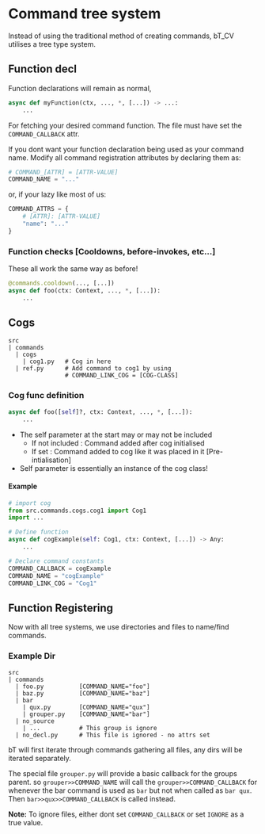 # Command tree system
Instead of using the traditional method of creating commands,
bT_CV utilises a tree type system.

## Function decl
Function declarations will remain as normal,
```py
async def myFunction(ctx, ..., *, [...]) -> ...:
    ...
```

For fetching your desired command function.
The file must have set the ``COMMAND_CALLBACK`` attr.

If you dont want your function declaration being used as your command name.
Modify all command registration attributes by declaring them as:
```py
# COMMAND_[ATTR] = [ATTR-VALUE]
COMMAND_NAME = "..."
```

or, if your lazy like most of us:
```py
COMMAND_ATTRS = {
    # [ATTR]: [ATTR-VALUE]
    "name": "..."
}
```

### Function checks [Cooldowns, before-invokes, etc...]
These all work the same way as before!

```py
@commands.cooldown(..., [...])
async def foo(ctx: Context, ..., *, [...]):
    ...
```

## Cogs
```
src
| commands
  | cogs
    | cog1.py   # Cog in here
  | ref.py      # Add command to cog1 by using
                # COMMAND_LINK_COG = [COG-CLASS]
```

### Cog func definition
```py
async def foo([self]?, ctx: Context, ..., *, [...]):
    ...
```
* The self parameter at the start may or may not be included
    - If not included : Command added after cog initialised
    - If set : Command added to cog like it was placed in it [Pre-intialisation]
* Self parameter is essentially an instance of the cog class!

#### Example

```py
# import cog
from src.commands.cogs.cog1 import Cog1
import ...

# Define function
async def cogExample(self: Cog1, ctx: Context, [...]) -> Any:
    ...

# Declare command constants
COMMAND_CALLBACK = cogExample
COMMAND_NAME = "cogExample"
COMMAND_LINK_COG = "Cog1"
```

## Function Registering
Now with all tree systems,
we use directories and files to name/find commands.

### Example Dir
```
src
| commands
  | foo.py          [COMMAND_NAME="foo"]
  | baz.py          [COMMAND_NAME="baz"]
  | bar
    | qux.py        [COMMAND_NAME="qux"]
    | grouper.py    [COMMAND_NAME="bar"]
  | no_source
    | ...           # This group is ignore
  | no_decl.py      # This file is ignored - no attrs set
```
bT will first iterate through commands gathering all files,
any dirs will be iterated separately.

The special file ``grouper.py`` will provide a basic callback for the groups parent.
so ``grouper>>COMMAND_NAME`` will call the ``grouper>>COMMAND_CALLBACK`` for whenever the
bar command is used as ``bar`` but not when called as ``bar qux``.
Then ``bar>>qux>>COMMAND_CALLBACK`` is called instead.

**Note:** To ignore files, either dont set ``COMMAND_CALLBACK`` or set ``IGNORE`` as a true value.
